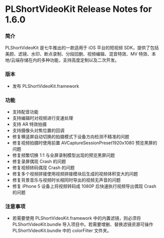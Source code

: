 # PLShortVideoKit Release Notes for 1.6.0

### 简介
PLShortVideoKit 是七牛推出的一款适用于 iOS 平台的短视频 SDK，提供了包括美颜、滤镜、水印、断点录制、分段回删、视频编辑、混音特效、MV 特效、本地/云端存储在内的多种功能，支持高度定制以及二次开发。

### 版本
* 发布 PLShortVideoKit.framework

### 功能
* 支持配音功能
* 支持编辑时对视频进行变速处理
* 支持 AR 特效拍摄
* 支持摄像头对焦位置的回调
* 修复横竖屏自动切换的拍摄模式下设备方向检测不精准的问题
* 修复视频拍摄时使用前置 AVCaptureSessionPreset1920x1080 预览黑屏的问题
* 修复频繁切换 1:1 与全屏录制模型出现的预览黑屏问题
* 修复录屏偶现 Crash 的问题
* 修复视频转码偶现 Crash 的问题
* 修复多个视频拼接使用视频拼接模块后生成的视频体积变大的问题
* 修复背景音乐与视频时长相同时导出的视频无声音的问题
* 修复 iPhone 5 设备上将视频转码成 1080P 后快速执行视频导出偶现 Crash 的问题

### 注意事项
* 若需要使用 PLShortVideoKit.framework 中的内置滤镜，则必须将 PLShortVideoKit.bundle 导入项目中。若需要增删、替换滤镜资源可操作 PLShortVideoKit.bundle 中的 colorFilter 文件夹。